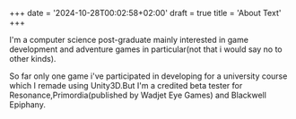 +++
date = '2024-10-28T00:02:58+02:00'
draft = true
title = 'About Text'
+++

I'm a computer science post-graduate mainly interested in game development and adventure games in particular(not that i would say no to other kinds).

So far only one game i've participated in developing for a university course which I remade using Unity3D.But I'm a credited beta tester for Resonance,Primordia(published by Wadjet Eye Games) and Blackwell Epiphany.